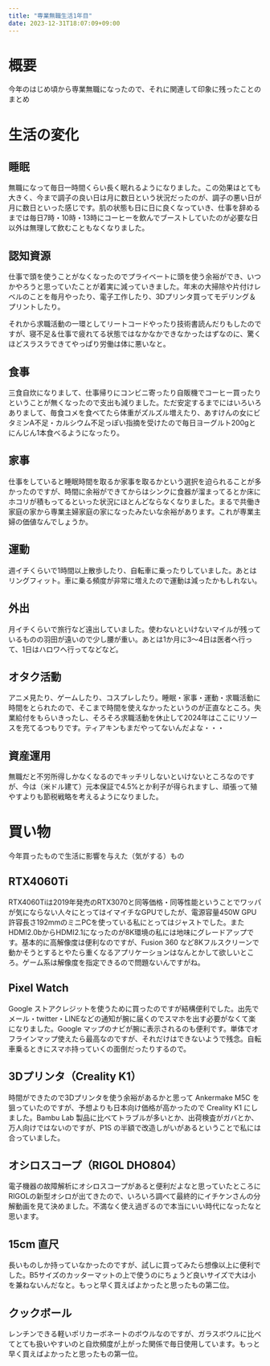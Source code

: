 ```yaml
---
title: "専業無職生活1年目"
date: 2023-12-31T18:07:09+09:00
---
```


# 概要

今年のはじめ頃から専業無職になったので、それに関連して印象に残ったことのまとめ

# 生活の変化

## 睡眠

無職になって毎日一時間くらい長く眠れるようになりました。この効果はとても大きく、今まで調子の良い日は月に数日という状況だったのが、調子の悪い日が月に数日といった感じです。肌の状態も日に日に良くなっていき、仕事を辞めるまでは毎日7時・10時・13時にコーヒーを飲んでブーストしていたのが必要な日以外は無理して飲むこともなくなりました。

## 認知資源

仕事で頭を使うことがなくなったのでプライベートに頭を使う余裕ができ、いつかやろうと思っていたことが着実に減っていきました。年末の大掃除や片付けレベルのことを毎月やったり、電子工作したり、3Dプリンタ買ってモデリング＆プリントしたり。

それから求職活動の一環としてリートコードやったり技術書読んだりもしたのですが、寝不足＆仕事で疲れてる状態ではなかなかできなかったはずなのに、驚くほどスラスラできてやっぱり労働は体に悪いなと。

## 食事

三食自炊になりまして、仕事帰りにコンビニ寄ったり自販機でコーヒー買ったりということが無くなったので支出も減りました。ただ安定するまでにはいろいろありまして、毎食コメを食べてたら体重がズルズル増えたり、あすけんの女にビタミンA不足・カルシウム不足っぽい指摘を受けたので毎日ヨーグルト200gとにんじん1本食べるようになったり。

## 家事

仕事をしていると睡眠時間を取るか家事を取るかという選択を迫られることが多かったのですが、時間に余裕ができてからはシンクに食器が溜まってるとか床にホコリが積もってるといった状況にほとんどならなくなりました。まるで共働き家庭の家から専業主婦家庭の家になったみたいな余裕があります。これが専業主婦の価値なんでしょうか。

## 運動

週イチくらいで1時間以上散歩したり、自転車に乗ったりしていました。あとはリングフィット。車に乗る頻度が非常に増えたので運動は減ったかもしれない。

## 外出

月イチくらいで旅行など遠出していました。使わないといけないマイルが残っているものの羽田が遠いので少し腰が重い。あとは1か月に3～4日は医者へ行って、1日はハロワへ行ってなどなど。

## オタク活動

アニメ見たり、ゲームしたり、コスプレしたり。睡眠・家事・運動・求職活動に時間をとられたので、そこまで時間を使えなかったというのが正直なところ。失業給付をもらいきったし、そろそろ求職活動を休止して2024年はここにリソースを充てるつもりです。ティアキンもまだやってないんだよな・・・

## 資産運用

無職だと不労所得しかなくなるのでキッチリしないといけないところなのですが、今は（米ドル建て）元本保証で4.5%とか利子が得られますし、頑張って殖やすよりも節税戦略を考えるようになりました。

# 買い物

今年買ったもので生活に影響を与えた（気がする）もの

## RTX4060Ti

RTX4060Tiは2019年発売のRTX3070と同等価格・同等性能ということでワッパが気にならない人々にとってはイマイチなGPUでしたが、電源容量450W GPU許容長さ192mmのミニPCを使っている私にとってはジャストでした。またHDMI2.0bからHDMI2.1になったのが8K環境の私には地味にグレードアップです。基本的に高解像度は便利なのですが、Fusion 360 など8Kフルスクリーンで動かそうとするとやたら重くなるアプリケーションはなんとかして欲しいところ。ゲーム系は解像度を指定できるので問題ないんですがね。

## Pixel Watch

Google ストアクレジットを使うために買ったのですが結構便利でした。出先でメール・twitter・LINEなどの通知が腕に届くのでスマホを出す必要がなくて楽になりました。Google マップのナビが腕に表示されるのも便利です。単体でオフラインマップ使えたら最高なのですが、それだけはできないようで残念。自転車乗るときにスマホ持っていくの面倒だったりするので。

## 3Dプリンタ（Creality K1）

時間ができたので3Dプリンタを使う余裕があるかと思って Ankermake M5C を狙っていたのですが、予想よりも日本向け価格が高かったので Creality K1 にしました。Bambu Lab 製品に比べてトラブルが多いとか、出荷検査がガバとか、万人向けではないのですが、P1S の半額で改造しがいがあるということで私には合っていました。

## オシロスコープ（RIGOL DHO804）

電子機器の故障解析にオシロスコープがあると便利だよなと思っていたところにRIGOLの新型オシロが出てきたので、いろいろ調べて最終的にイチケンさんの分解動画を見て決めました。不満なく使え過ぎるので本当にいい時代になったなと思います。

## 15cm 直尺

長いものしか持っていなかったのですが、試しに買ってみたら想像以上に便利でした。B5サイズのカッターマットの上で使うのにちょうど良いサイズで大は小を兼ねないんだなと。もっと早く買えばよかったと思ったもの第二位。

## クックボール

レンチンできる軽いポリカーボネートのボウルなのですが、ガラスボウルに比べてとても扱いやすいのと自炊頻度が上がった関係で毎日使用しています。もっと早く買えばよかったと思ったもの第一位。

